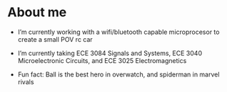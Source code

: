 # About me

-  I’m currently working with a wifi/bluetooth capable microprocesor to create a small POV rc car
  
- I’m currently taking ECE 3084 Signals and Systems, ECE 3040 Microelectronic Circuits, and ECE 3025 Electromagnetics

- Fun fact: Ball is the best hero in overwatch, and spiderman in marvel rivals
